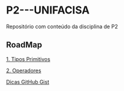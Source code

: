 # P2---UNIFACISA
Repositório com conteúdo da disciplina de P2

## RoadMap

[1. Tipos Primitivos](conteudos/tiposprimitivos.md)

[2. Operadores](conteudos/operadores.md)

[Dicas GitHub Gist](git-comandos)
